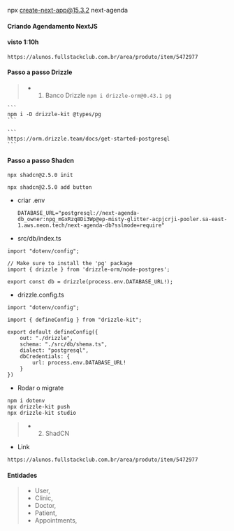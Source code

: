 npx create-next-app@15.3.2 next-agenda

#### Criando Agendamento NextJS
#### visto 1:10h
```
https://alunos.fullstackclub.com.br/area/produto/item/5472977
```
#### Passo a passo Drizzle
> * 1. Banco Drizzle
    ```
    npm i drizzle-orm@0.43.1 pg
    ```

    ```
    npm i -D drizzle-kit @types/pg
    ```

    ```
    https://orm.drizzle.team/docs/get-started-postgresql
    ```
#### Passo a passo Shadcn

``` instalando
npx shadcn@2.5.0 init
```

``` button
npx shadcn@2.5.0 add button
```

* criar .env
    ```
    DATABASE_URL="postgresql://next-agenda-db_owner:npg_mGxRzq8Di3Wp@ep-misty-glitter-acpjcrji-pooler.sa-east-1.aws.neon.tech/next-agenda-db?sslmode=require"
    ```

* src/db/index.ts
```
import "dotenv/config";

// Make sure to install the 'pg' package 
import { drizzle } from 'drizzle-orm/node-postgres';

export const db = drizzle(process.env.DATABASE_URL!);
```

* drizzle.config.ts
```
import "dotenv/config";

import { defineConfig } from "drizzle-kit";

export default defineConfig({
    out: "./drizzle",
    schema: "./src/db/shema.ts",
    dialect: "postgresql",
    dbCredentials: {
        url: process.env.DATABASE_URL!
    }
})
```

* Rodar o migrate
```
npm i dotenv   
npx drizzle-kit push
npx drizzle-kit studio
```

> * 2. ShadCN

* Link
```
https://alunos.fullstackclub.com.br/area/produto/item/5472977
```
#### Entidades
> * User,
> * Clinic,
> * Doctor,
> * Patient,
> * Appointments,
